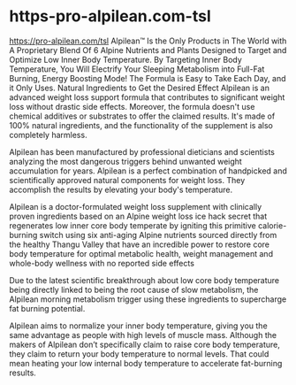 # https-pro-alpilean.com-tsl
https://pro-alpilean.com/tsl
Alpilean™ Is the Only Products in The World with A Proprietary Blend Of 6 Alpine Nutrients and Plants Designed to Target and Optimize Low Inner Body Temperature. By Targeting Inner Body Temperature, You Will Electrify Your Sleeping Metabolism into Full-Fat Burning, Energy Boosting Mode! 
The Formula is Easy to Take Each Day, and it Only Uses. Natural Ingredients to Get the Desired Effect
Alpilean is an advanced weight loss support formula that contributes to significant weight loss without drastic side effects. Moreover, the formula doesn't use chemical additives or substrates to offer the claimed results. It's made of 100% natural ingredients, and the functionality of the supplement is also completely harmless.

Alpilean has been manufactured by professional dieticians and scientists analyzing the most dangerous triggers behind unwanted weight accumulation for years. Alpilean is a perfect combination of handpicked and scientifically approved natural components for weight loss. They accomplish the results by elevating your body's temperature.

Alpilean is a doctor-formulated weight loss supplement with clinically proven ingredients based on an Alpine weight loss ice hack secret that regenerates low inner core body temperate by igniting this primitive calorie-burning switch using six anti-aging Alpine nutrients sourced directly from the healthy Thangu Valley that have an incredible power to restore core body temperature for optimal metabolic health, weight management and whole-body wellness with no reported side effects

Due to the latest scientific breakthrough about low core body temperature being directly linked to being the root cause of slow metabolism, the Alpilean morning metabolism trigger using these ingredients to supercharge fat burning potential.

Alpilean aims to normalize your inner body temperature, giving you the same advantage as people with high levels of muscle mass. Although the makers of Alpilean don’t specifically claim to raise core body temperature, they claim to return your body temperature to normal levels. That could mean heating your low internal body temperature to accelerate fat-burning results.

